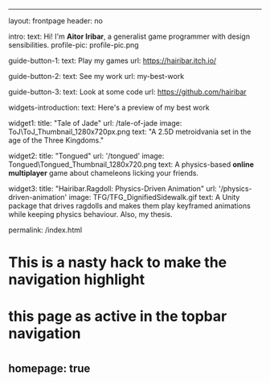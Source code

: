 ---

layout: frontpage
header: no

intro:
  text: Hi! I'm <strong>Aitor Iribar</strong>, a generalist game programmer with design sensibilities.
  profile-pic: profile-pic.png

guide-button-1:
  text: Play my games
  url: https://hairibar.itch.io/

guide-button-2:
  text: See my work
  url: my-best-work

guide-button-3:
  text: Look at some code
  url: https://github.com/hairibar

widgets-introduction:
  text: Here's a preview of my best work

widget1:
  title: "Tale of Jade"
  url: /tale-of-jade
  image: ToJ\ToJ_Thumbnail_1280x720px.png
  text: "A 2.5D metroidvania set in the age of the Three Kingdoms."

widget2:
  title: "Tongued"
  url: '/tongued'
  image: Tongued\Tongued_Thumbnail_1280x720.png
  text: A physics-based <strong>online multiplayer</strong> game about chameleons licking your friends.

widget3:
  title: "Hairibar.Ragdoll: Physics-Driven Animation"
  url: '/physics-driven-animation'
  image: TFG/TFG_DignifiedSidewalk.gif
  text: A Unity package that drives ragdolls and makes them play keyframed animations while keeping physics behaviour. Also, my thesis.

permalink: /index.html


#
# This is a nasty hack to make the navigation highlight
# this page as active in the topbar navigation
#
homepage: true
---